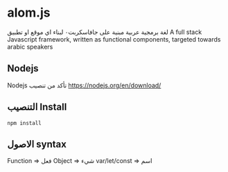 # alom.js
لغة برمجية عربية مبنية على جافاسكربت٠ لبناء اي موقع او تطبيق      A full stack Javascript framework, written as functional components, targeted towards arabic speakers

## Nodejs
Nodejs  تأكد من تنصيب
https://nodejs.org/en/download/

## التنصيب Install
```
npm install
```
## الاصول syntax
Function => فعل
Object => شيء
var/let/const => اسم
